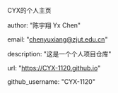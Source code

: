 CYX的个人主页


author: "陈宇翔 Yx Chen" 


email: "chenyuxiang@zjut.edu.cn" 


description: "这是一个个人项目仓库"


url: "https://CYX-1120.github.io"


github_username: "CYX-1120" 
